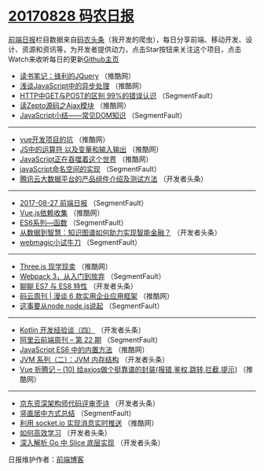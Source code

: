 # [20170828 码农日报](http://hao.caibaojian.com/date/2017/08/28)

[前端日报](http://caibaojian.com/c/news)栏目数据来自[码农头条](http://hao.caibaojian.com/)（我开发的爬虫），每日分享前端、移动开发、设计、资源和资讯等，为开发者提供动力，点击Star按钮来关注这个项目，点击Watch来收听每日的更新[Github主页](https://github.com/kujian/frontendDaily)
* [读书笔记：锋利的JQuery](http://hao.caibaojian.com/49403.html) （推酷网）
* [浅谈JavaScript中的异步处理](http://hao.caibaojian.com/49404.html) （推酷网）
* [HTTP中GET与POST的区别 99%的错误认识](http://hao.caibaojian.com/49382.html) （SegmentFault）
* [读Zepto源码之Ajax模块](http://hao.caibaojian.com/49421.html) （推酷网）
* [JavaScript小结——常见DOM知识](http://hao.caibaojian.com/49377.html) （SegmentFault）

***
* [vue开发项目的坑](http://hao.caibaojian.com/49402.html) （推酷网）
* [JS中的运算符 以及变量和输入输出](http://hao.caibaojian.com/49401.html) （推酷网）
* [JavaScript正在吞噬着这个世界](http://hao.caibaojian.com/49420.html) （推酷网）
* [javaScript命名空间的实现](http://hao.caibaojian.com/49394.html) （SegmentFault）
* [腾讯云大数据平台的产品组件介绍及测试方法](http://hao.caibaojian.com/49443.html) （开发者头条）

***
* [2017-08-27 前端日报](http://hao.caibaojian.com/49384.html) （SegmentFault）
* [Vue.js依赖收集](http://hao.caibaojian.com/49417.html) （推酷网）
* [ES6系列&#8212;函数](http://hao.caibaojian.com/49389.html) （SegmentFault）
* [从数据到智慧：知识图谱如何助力实现智能金融？](http://hao.caibaojian.com/49440.html) （开发者头条）
* [webmagic小试牛刀](http://hao.caibaojian.com/49381.html) （SegmentFault）

***
* [Three.js 现学现卖](http://hao.caibaojian.com/49398.html) （推酷网）
* [Webpack 3，从入门到放弃](http://hao.caibaojian.com/49375.html) （SegmentFault）
* [聊聊 ES7 与 ES8 特性](http://hao.caibaojian.com/49437.html) （开发者头条）
* [码云周刊 | 漫谈 6 款实用企业应用框架](http://hao.caibaojian.com/49419.html) （推酷网）
* [这事要从node node.js说起](http://hao.caibaojian.com/49378.html) （SegmentFault）

***
* [Kotlin 开发经验谈（四）](http://hao.caibaojian.com/49451.html) （开发者头条）
* [阿里云前端周刊 &#8211; 第 22 期](http://hao.caibaojian.com/49390.html) （SegmentFault）
* [JavaScript ES6 中的内置方法](http://hao.caibaojian.com/49422.html) （推酷网）
* [JVM 系列（二）：JVM 内存结构](http://hao.caibaojian.com/49441.html) （开发者头条）
* [Vue 折腾记 &#8211; (10) 给axios做个挺靠谱的封装(报错,鉴权,跳转,拦截,提示)](http://hao.caibaojian.com/49405.html) （推酷网）

***
* [京东资深架构师代码评审歪诗](http://hao.caibaojian.com/49431.html) （开发者头条）
* [竖直居中方式总结](http://hao.caibaojian.com/49393.html) （SegmentFault）
* [利用 socket.io 实现消息实时推送](http://hao.caibaojian.com/49406.html) （推酷网）
* [如何高效学习](http://hao.caibaojian.com/49433.html) （开发者头条）
* [深入解析 Go 中 Slice 底层实现](http://hao.caibaojian.com/49444.html) （开发者头条）

日报维护作者：[前端博客](http://caibaojian.com/) 